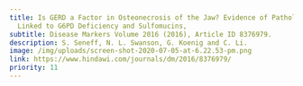 ```yaml
---
title: Is GERD a Factor in Osteonecrosis of the Jaw? Evidence of Pathology
  Linked to G6PD Deficiency and Sulfomucins,
subtitle: Disease Markers Volume 2016 (2016), Article ID 8376979.
description: S. Seneff, N. L. Swanson, G. Koenig and C. Li.
image: /img/uploads/screen-shot-2020-07-05-at-6.22.53-pm.png
link: https://www.hindawi.com/journals/dm/2016/8376979/
priority: 11
---
```

